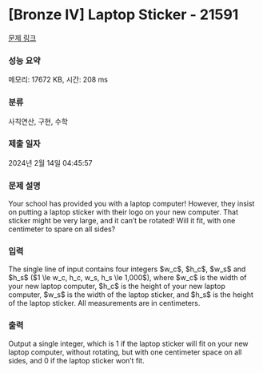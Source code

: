 # [Bronze IV] Laptop Sticker - 21591 

[문제 링크](https://www.acmicpc.net/problem/21591) 

### 성능 요약

메모리: 17672 KB, 시간: 208 ms

### 분류

사칙연산, 구현, 수학

### 제출 일자

2024년 2월 14일 04:45:57

### 문제 설명

<p>Your school has provided you with a laptop computer! However, they insist on putting a laptop sticker with their logo on your new computer. That sticker might be very large, and it can’t be rotated! Will it fit, with one centimeter to spare on all sides?</p>

### 입력 

 <p>The single line of input contains four integers $w_c$, $h_c$, $w_s$ and $h_s$ ($1 \le w_c, h_c, w_s, h_s \le 1,000$), where $w_c$ is the width of your new laptop computer, $h_c$ is the height of your new laptop computer, $w_s$ is the width of the laptop sticker, and $h_s$ is the height of the laptop sticker. All measurements are in centimeters.</p>

### 출력 

 <p>Output a single integer, which is 1 if the laptop sticker will fit on your new laptop computer, without rotating, but with one centimeter space on all sides, and 0 if the laptop sticker won’t fit.</p>

